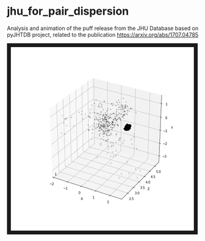# jhu_for_pair_dispersion
Analysis and animation of the puff release from the JHU Database based on pyJHTDB project, related to the publication https://arxiv.org/abs/1707.04785

<a href="http://www.youtube.com/watch?feature=player_embedded&v=6rRt6q-65Iw
" target="_blank"><img src="Animated GIF-downsized_large.gif" 
alt="Puff release" width="480" height="480" border="10" /></a>

